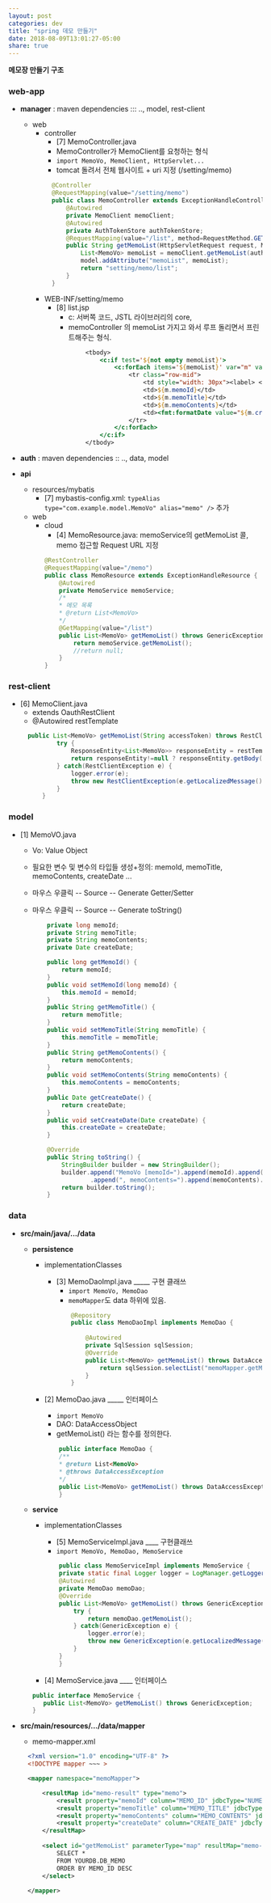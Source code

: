 ```yaml
---
layout: post
categories: dev
title: "spring 데모 만들기"
date: 2018-08-09T13:01:27-05:00
share: true
---
```


**메모장 만들기 구조**

### web-app
- **manager** : maven dependencies ::: .., model, rest-client
  - web
    - controller
      - [7] MemoController.java
      - MemoController가 MemoClient를 요청하는 형식
      - `import MemoVo, MemoClient, HttpServlet...`
      - tomcat 돌려서 전체 웹사이트 + uri 지정 (/setting/memo)
      ```java
        @Controller
        @RequestMapping(value="/setting/memo")
        public class MemoController extends ExceptionHandleController {
            @Autowired
            private MemoClient memoClient;
            @Autowired
            private AuthTokenStore authTokenStore;
            @RequestMapping(value="/list", method=RequestMethod.GET)
            public String getMemoList(HttpServletRequest request, Model model) throws GenericException {
                List<MemoVo> memoList = memoClient.getMemoList(authTokenStore.getAccessToken(request.getSession().getId()));		
                model.addAttribute("memoList", memoList);
                return "setting/memo/list";
            }
        }
      ```
    - WEB-INF/setting/memo
      - [8] list.jsp
        - c: 서버쪽 코드, JSTL 라이브러리의 core, 
        - memoController 의 memoList 가지고 와서 루프 돌리면서 프린트해주는 형식. 
        ```jsp
        		<tbody>
                    <c:if test='${not empty memoList}'>
                        <c:forEach items='${memoList}' var="m" varStatus="loop">
                            <tr class="row-mid">
                                <td style="width: 30px"><label> <input type="checkbox" rel="icheck" class="table-checkable-row" name="memo" value="${m.memoId}"></label></td>
                                <td>${m.memoId}</td>
                                <td>${m.memoTitle}</td>
                                <td>${m.memoContents}</td>
                                <td><fmt:formatDate value="${m.createDate}" pattern="yyyy-MM-dd HH:mm"/></td>
                            </tr>
                        </c:forEach>
                    </c:if>
                </tbody>
        ```

- **auth** : maven dependencies :: .., data, model

- **api**
  - resources/mybatis
    - [7] mybastis-config.xml: `typeAlias type="com.example.model.MemoVo" alias="memo" />` 추가
  - web
    - cloud
        - [4] MemoResource.java: memoService의 getMemoList 콜, memo 접근할 Request URL 지정
        ```java
        @RestController
        @RequestMapping(value="/memo")
        public class MemoResource extends ExceptionHandleResource {
            @Autowired
            private MemoService memoService;
            /*
            * 메모 목록 
            * @return List<MemoVo>
            */
            @GetMapping(value="/list")
            public List<MemoVo> getMemoList() throws GenericException {
                return memoService.getMemoList();
                //return null;
            }
        }
        ```



### rest-client
- [6] MemoClient.java
  - extends OauthRestClient
  - @Autowired restTemplate
  ``` java
    public List<MemoVo> getMemoList(String accessToken) throws RestClientException {
            try {
                ResponseEntity<List<MemoVo>> responseEntity = restTemplate.exchange(message.getMessage("....")+"/memo/list", HttpMethod.GET, getOauthNonParamsEntity(accessToken), new ParameterizedTypeReference<List<MemoVo>>() {});
                return responseEntity!=null ? responseEntity.getBody() : null;
            } catch(RestClientException e) {
                logger.error(e);
                throw new RestClientException(e.getLocalizedMessage());
            }
        }
   ```

### model
- [1] MemoVO.java
  - Vo: Value Object
  - 필요한 변수 및 변수의 타입들 생성+정의: memoId, memoTitle, memoContents, createDate ...
  - 마우스 우클릭 -- Source -- Generate Getter/Setter
  - 마우스 우클릭 -- Source -- Generate toString() 

    ```java
        private long memoId;  
        private String memoTitle; 
        private String memoContents;
        private Date createDate;

        public long getMemoId() {
            return memoId;
        }
        public void setMemoId(long memoId) {
            this.memoId = memoId;
        }
        public String getMemoTitle() {
            return memoTitle;
        }
        public void setMemoTitle(String memoTitle) {
            this.memoTitle = memoTitle;
        }
        public String getMemoContents() {
            return memoContents;
        }
        public void setMemoContents(String memoContents) {
            this.memoContents = memoContents;
        }
        public Date getCreateDate() {
            return createDate;
        }
        public void setCreateDate(Date createDate) {
            this.createDate = createDate;
        }

        @Override
        public String toString() {
            StringBuilder builder = new StringBuilder();
            builder.append("MemoVo [memoId=").append(memoId).append(", memoTitle=").append(memoTitle)
                    .append(", memoContents=").append(memoContents).append(", createDate=").append(createDate).append("]");
            return builder.toString();
        }
    ```

### data 
  - **src/main/java/.../data**
    - **persistence**
        - implementationClasses
            - [3] MemoDaoImpl.java  _____ 구현 클래쓰
                - `import MemoVo, MemoDao`
                - `memoMapper`도 data 하위에 있음.
                ```java
                    @Repository
                    public class MemoDaoImpl implements MemoDao {
                    
                        @Autowired
                        private SqlSession sqlSession;
                        @Override
                        public List<MemoVo> getMemoList() throws DataAccessException {
                            return sqlSession.selectList("memoMapper.getMemoList");
                        }
                    }
                ```

        - [2] MemoDao.java _____ 인터페이스
            - `import MemoVo`
            - DAO: DataAccessObject
            - getMemoList() 라는 함수를 정의한다.
            ```java
                public interface MemoDao {
                /**
                * @return List<MemoVo>
                * @throws DataAccessException
                */
                public List<MemoVo> getMemoList() throws DataAccessException; 
                }
            ```
    - **service**
        - implementationClasses
            - [5] MemoServiceImpl.java ____ 구현클래쓰
            - `import MemoVo, MemoDao, MemoService`
            ```java
                public class MemoServiceImpl implements MemoService {
                private static final Logger logger = LogManager.getLogger(MemoServiceImpl.class);           
                @Autowired
                private MemoDao memoDao;
                @Override
                public List<MemoVo> getMemoList() throws GenericException {
                    try {
                        return memoDao.getMemoList();
                    } catch(GenericException e) {
                        logger.error(e);
                        throw new GenericException(e.getLocalizedMessage());
                    }
                }	
                }
            ```

        - [4] MemoService.java ____ 인터페이스
         ```java
         public interface MemoService {
            public List<MemoVo> getMemoList() throws GenericException;
        }
        ```

  
- **src/main/resources/.../data/mapper**
  - memo-mapper.xml
  ```xml
    <?xml version="1.0" encoding="UTF-8" ?>
    <!DOCTYPE mapper ~~~ >

    <mapper namespace="memoMapper">

        <resultMap id="memo-result" type="memo">
            <result property="memoId" column="MEMO_ID" jdbcType="NUMERIC" />
            <result property="memoTitle" column="MEMO_TITLE" jdbcType="VARCHAR" />
            <result property="memoContents" column="MEMO_CONTENTS" jdbcType="VARCHAR" />
            <result property="createDate" column="CREATE_DATE" jdbcType="CHAR" typeHandler="com.example.jmf.jdbc.handler.DateTypeHandler" />
        </resultMap>
        
        <select id="getMemoList" parameterType="map" resultMap="memo-result">
            SELECT *
            FROM YOURDB.DB_MEMO
            ORDER BY MEMO_ID DESC
        </select>
        
    </mapper>
  ```